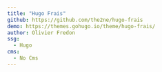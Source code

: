 ```yaml
---
title: "Hugo Frais"
github: https://github.com/the2ne/hugo-frais
demo: https://themes.gohugo.io/theme/hugo-frais/
author: Olivier Fredon
ssg:
  - Hugo
cms:
  - No Cms
---
```

